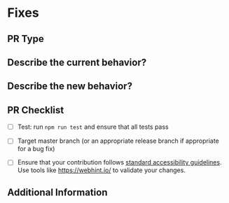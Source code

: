# Fixes 
<!-- Link to relevant issue (for ex: #1234) which will automatically close the issue once the PR is merged -->

## PR Type
<!-- Please uncomment one ore more that apply to this PR -->

<!-- - Bugfix -->
<!-- - Feature -->
<!-- - Code style update (formatting) -->
<!-- - Refactoring (no functional changes, no api changes) -->
<!-- - Build or CI related changes -->
<!-- - Documentation content changes -->
<!-- - Sample app changes -->
<!-- - Other... Please describe: -->


## Describe the current behavior?
<!-- Please describe the current behavior that is being modified or link to a relevant issue. -->


## Describe the new behavior?


## PR Checklist

- [ ] Test: run `npm run test` and ensure that all tests pass
- [ ] Target master branch (or an appropriate release branch if appropriate for a bug fix)
- [ ] Ensure that your contribution follows [standard accessibility guidelines](https://docs.microsoft.com/en-us/microsoft-edge/accessibility/design). Use tools like https://webhint.io/ to validate your changes.


## Additional Information

